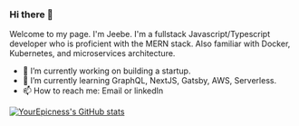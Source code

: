 ### Hi there 👋

<!--
**YourEpicness/YourEpicness** is a ✨ _special_ ✨ repository because its `README.md` (this file) appears on your GitHub profile.

Here are some ideas to get you started:

- 🔭 I’m currently working on ...
- 🌱 I’m currently learning ...
- 👯 I’m looking to collaborate on ...
- 🤔 I’m looking for help with ...
- 💬 Ask me about ...
- 📫 How to reach me: ...
- 😄 Pronouns: ...
- ⚡ Fun fact: ...
[![YourEpicness's GitHub stats](https://github-readme-stats.vercel.app/api?username=YourEpicness)](https://github.com/YourEpicness/github-readme-stats)
-->
Welcome to my page. 
I'm Jeebe. I'm a fullstack Javascript/Typescript developer who is proficient with the MERN stack. Also familiar with Docker, Kubernetes, and microservices architecture.
- 🔭 I’m currently working on building a startup.
- 🌱 I’m currently learning GraphQL, NextJS, Gatsby, AWS, Serverless.
- 📫 How to reach me: Email or linkedIn

[![YourEpicness's GitHub stats](https://github-readme-stats.vercel.app/api?username=YourEpicness&show_icons=true&theme=dark)](https://github.com/YourEpicness/github-readme-stats)

